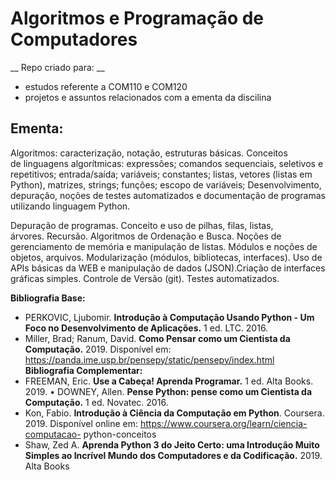 # Algoritmos e Programação de Computadores

__ Repo criado para: __ 
- estudos referente a COM110 e COM120
- projetos e assuntos relacionados com a ementa da discilina

## __Ementa:__ 
Algoritmos: caracterização, notação, estruturas básicas. Conceitos de linguagens algorítmicas: expressões; comandos sequenciais, seletivos e repetitivos; entrada/saída; variáveis; constantes; listas, vetores (listas em Python), matrizes, strings; funções; escopo de variáveis; Desenvolvimento, depuração, noções de testes automatizados e documentação de programas utilizando linguagem Python.

Depuração de programas. Conceito e uso de pilhas, filas, listas, árvores. Recursão. Algoritmos de Ordenação e Busca. Noções de gerenciamento de memória e manipulação de listas. Módulos e noções de objetos, arquivos. Modularização (módulos, bibliotecas, interfaces). Uso de APIs básicas da WEB e manipulação de dados (JSON).Criação de interfaces gráficas simples. Controle de Versão (git). Testes automatizados.

__Bibliografia Base:__
- PERKOVIC, Ljubomir. __Introdução à Computação Usando Python - Um Foco no Desenvolvimento de Aplicações.__ 1 ed. LTC. 2016.
- Miller, Brad; Ranum, David. __Como Pensar como um Cientista da Computação.__ 2019. Disponível em: https://panda.ime.usp.br/pensepy/static/pensepy/index.html
__Bibliografia Complementar:__
- FREEMAN, Eric. __Use a Cabeça! Aprenda Programar.__ 1 ed. Alta Books. 2019. • DOWNEY, Allen. __Pense Python: pense como um Cientista da Computação.__ 1 ed.
Novatec. 2016.
- Kon, Fabio. __Introdução à Ciência da Computação em Python__. Coursera. 2019. Disponível online em: https://www.coursera.org/learn/ciencia-computacao-
python-conceitos
- Shaw, Zed A. __Aprenda Python 3 do Jeito Certo: uma Introdução Muito Simples ao Incrível Mundo dos Computadores e da Codificação.__ 2019. Alta Books
